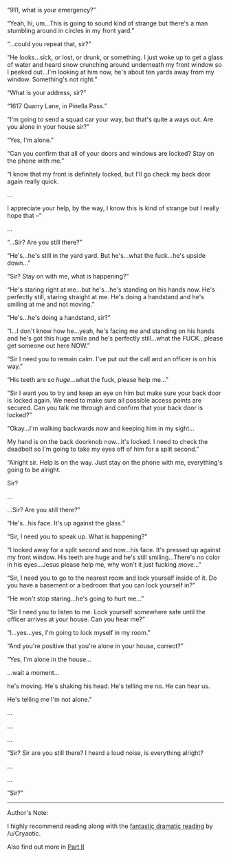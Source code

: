 “911, what is your emergency?”


“Yeah, hi, um...This is going to sound kind of strange but there's a man stumbling around in circles in my front yard.”


“...could you repeat that, sir?”


“He looks...sick, or lost, or drunk, or something. I just woke up to get a glass of water and heard snow crunching around underneath my front window so I peeked out...I'm looking at him now, he's about ten yards away from my window. Something's not right.”

“What is your address, sir?”

“1617 Quarry Lane, in Pinella Pass.”

“I'm going to send a squad car your way, but that's quite a ways out. Are you alone in your house sir?”

“Yes, I'm alone.”

“Can you confirm that all of your doors and windows are locked? Stay on the phone with me.”

“I know that my front is definitely locked, but I'll go check my back door again really quick. 

…

I appreciate your help, by the way, I know this is kind of strange but I really hope that –“

...

“...Sir? Are you still there?”

“He's...he's still in the yard yard. But he's...what the fuck...he's upside down...”

“Sir? Stay on with me, what is happening?”

“He's staring right at me...but he's...he's standing on his hands now. He's perfectly still, staring straight at me. He's doing a handstand and he's smiling at me and not moving.”

“He's...he's doing a handstand, sir?”

“I...I don't know how he...yeah, he's facing me and standing on his hands and he's got this huge smile and he's perfectly still...what the FUCK...please get someone out here NOW.”

“Sir I need you to remain calm. I've put out the call and an officer is on his way.”

“His teeth are so *huge*...what the fuck, please help me...”

“Sir I want you to try and keep an eye on him but make sure your back door is locked again. We need to make sure all possible access points are secured. Can you talk me through and confirm that your back door is locked?”

“Okay...I'm walking backwards now and keeping him in my sight...

My hand is on the back doorknob now...it's locked. I need to check the deadbolt so I'm going to take my eyes off of him for a split second.”

“Alright sir. Help is on the way. Just stay on the phone with me, everything's going to be alright.

Sir?


…


...Sir? Are you still there?”

“He's...his face. It's up against the glass.”

“Sir, I need you to speak up. What is happening?”

“I looked away for a split second and now...his face. It's pressed up against my front window. His teeth are huge and he's still smiling...There's no color in his eyes...Jesus please help me, why won't it just fucking *move*...”

“Sir, I need you to go to the nearest room and lock yourself inside of it. Do you have a basement or a bedroom that you can lock yourself in?”

“He won't stop staring...he's going to hurt me...”

“Sir I need you to listen to me. Lock yourself somewhere safe until the officer arrives at your house. Can you hear me?”

“I...yes...yes, I'm going to lock myself in my room.”

“And you're positive that you're alone in your house, correct?”

“Yes, I'm alone in the house...

…wait a moment...

he's moving. He's shaking his head. He's telling me no. He can hear us. 

He's telling me I'm not alone.”

…

…

…

“Sir? Sir are you still there? I heard a loud noise, is everything alright?

…

…

“Sir?”



--------------------------------------------------------------------------------------------------------
Author's Note:

I highly recommend reading along with the [fantastic dramatic reading](https://www.youtube.com/watch?v=kh6RXypxdp0) by /u/Cryaotic. 


Also find out more in [Part II](http://www.reddit.com/r/nosleep/comments/2xbeib/urgent_update_im_the_911_operator_that_took_the/)